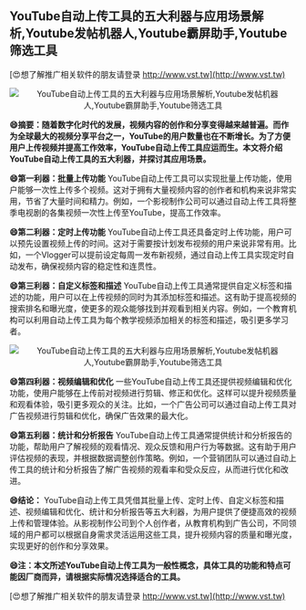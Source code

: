 ## **YouTube自动上传工具的五大利器与应用场景解析,Youtube发帖机器人,Youtube霸屏助手,Youtube筛选工具**

[😍想了解推广相关软件的朋友请登录 http://www.vst.tw](http://www.vst.tw)

 <center><img src="https://vst.tw/MP4/tuiguang/png/7.png" alt="YouTube自动上传工具的五大利器与应用场景解析,Youtube发帖机器人,Youtube霸屏助手,Youtube筛选工具"></center>

**😄摘要：随着数字化时代的发展，视频内容的创作和分享变得越来越普遍。而作为全球最大的视频分享平台之一，YouTube的用户数量也在不断增长。为了方便用户上传视频并提高工作效率，YouTube自动上传工具应运而生。本文将介绍YouTube自动上传工具的五大利器，并探讨其应用场景。**

**😄第一利器：批量上传功能**
YouTube自动上传工具可以实现批量上传功能，使用户能够一次性上传多个视频。这对于拥有大量视频内容的创作者和机构来说非常实用，节省了大量时间和精力。例如，一个影视制作公司可以通过自动上传工具将整季电视剧的各集视频一次性上传至YouTube，提高工作效率。

**😄第二利器：定时上传功能**
YouTube自动上传工具还具备定时上传功能，用户可以预先设置视频上传的时间。这对于需要按计划发布视频的用户来说非常有用。比如，一个Vlogger可以提前设定每周一发布新视频，通过自动上传工具实现定时自动发布，确保视频内容的稳定性和连贯性。

**😄第三利器：自定义标签和描述**
YouTube自动上传工具通常提供自定义标签和描述的功能，用户可以在上传视频的同时为其添加标签和描述。这有助于提高视频的搜索排名和曝光度，使更多的观众能够找到并观看到相关内容。例如，一个教育机构可以利用自动上传工具为每个教学视频添加相关的标签和描述，吸引更多学习者。

 <center><img src="https://vst.tw/MP4/tuiguang/png/3.png" alt="YouTube自动上传工具的五大利器与应用场景解析,Youtube发帖机器人,Youtube霸屏助手,Youtube筛选工具"></center>

**😄第四利器：视频编辑和优化**
一些YouTube自动上传工具还提供视频编辑和优化功能，使用户能够在上传前对视频进行剪辑、修正和优化。这样可以提升视频质量和观看体验，吸引更多观众的关注。比如，一个广告公司可以通过自动上传工具对广告视频进行剪辑和优化，确保广告效果的最大化。

**😄第五利器：统计和分析报告**
YouTube自动上传工具通常提供统计和分析报告的功能，帮助用户了解视频的观看情况、观众反馈和用户行为等数据。这有助于用户评估视频的表现，并根据数据调整创作策略。例如，一个营销团队可以通过自动上传工具的统计和分析报告了解广告视频的观看率和受众反应，从而进行优化和改进。

**😄结论：**
YouTube自动上传工具凭借其批量上传、定时上传、自定义标签和描述、视频编辑和优化、统计和分析报告等五大利器，为用户提供了便捷高效的视频上传和管理体验。从影视制作公司到个人创作者，从教育机构到广告公司，不同领域的用户都可以根据自身需求灵活运用这些工具，提升视频内容的质量和曝光度，实现更好的创作和分享效果。

**😄注：本文所述YouTube自动上传工具为一般性概念，具体工具的功能和特点可能因厂商而异，请根据实际情况选择适合的工具。**

[😍想了解推广相关软件的朋友请登录 http://www.vst.tw](http://www.vst.tw)



